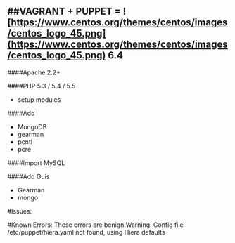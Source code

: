 ##VAGRANT + PUPPET = ![https://www.centos.org/themes/centos/images/centos_logo_45.png](https://www.centos.org/themes/centos/images/centos_logo_45.png) 6.4
---
####Apache 2.2+

####PHP 5.3 / 5.4 / 5.5
- setup modules

####Add
- MongoDB
- gearman
- pcntl
- pcre

####Import MySQL

####Add Guis
- Gearman
- mongo

#Issues:

<!-- None! All working!! -->

#Known Errors:
These errors are benign
	Warning: Config file /etc/puppet/hiera.yaml not found, using Hiera defaults

